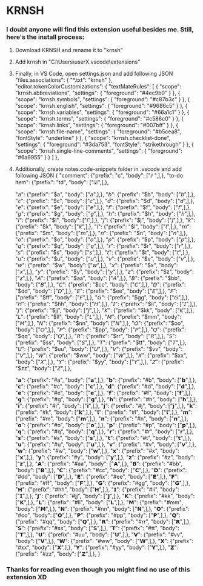 # KRNSH

### I doubt anyone will find this extension useful besides me. Still, here's the install process:

1. Download KRNSH and rename it to "krnsh"
2. Add krnsh in "C:\Users\userX\.vscode\extensions"
3. Finally, in VS Code, open settings.json and add following JSON
    "files.associations": {
        "*.txt": "krnsh"
    },
    "editor.tokenColorCustomizations": {
        "textMateRules": [
            {
                "scope": "krnsh.abbreviations",
                "settings": {
                    "foreground": "#4ec9b0"
                }
            },
            {
                "scope": "krnsh.symbols",
                "settings": {
                    "foreground": "#c87b3c"
                }
            },
            {
                "scope": "krnsh.english",
                "settings": {
                    "foreground": "#9686c5"
                }
            },
            {
                "scope": "krnsh.variables",
                "settings": {
                    "foreground": "#66a1c1"
                }
            },
            {
                "scope": "krnsh.terms",
                "settings": {
                    "foreground": "#c586c0"
                }
            },
            {
                "scope": "krnsh.links",
                "settings": {
                    "foreground": "#007bff"
                }
            },
            {
                "scope": "krnsh.file-name",
                "settings": {
                    "foreground": "#b5cea8",
                    "fontStyle": "underline"
                }
            },
            {
                "scope": "krnsh.checklist-done",
                "settings": {
                    "foreground": "#3da753",
                    "fontStyle": "strikethrough"
                }
            },
            {
                "scope": "krnsh.single-line-comments",
                "settings": {
                    "foreground": "#6a9955"
                }
            }
        ]
    },
4. Additionally, create notes.code-snippets folder in .vscode and add following JSON
{
    "comment": {"prefix": "c", "body": ["⫽ ",],},
    "to-do item": {"prefix": "td", "body": ["☑",],},

    "𝘢": {"prefix": "$a", "body": ["𝘢",],},
    "𝘣": {"prefix": "$b", "body": ["𝘣",],},
    "𝘤": {"prefix": "$c", "body": ["𝘤",],},
    "𝘥": {"prefix": "$d", "body": ["𝘥",],},
    "𝘦": {"prefix": "$e", "body": ["𝘦",],},
    "𝘧": {"prefix": "$f", "body": ["𝘧",],},
    "𝘨": {"prefix": "$g", "body": ["𝘨",],},
    "𝘩": {"prefix": "$h", "body": ["𝘩",],},
    "𝘪": {"prefix": "$i", "body": ["𝘪",],},
    "𝘫": {"prefix": "$j", "body": ["𝘫",],},
    "𝘬": {"prefix": "$k", "body": ["𝘬",],},
    "𝘭": {"prefix": "$l", "body": ["𝘭",],},
    "𝘮": {"prefix": "$m", "body": ["𝘮",],},
    "𝘯": {"prefix": "$n", "body": ["𝘯",],},
    "𝘰": {"prefix": "$o", "body": ["𝘰",],},
    "𝘱": {"prefix": "$p", "body": ["𝘱",],},
    "𝘲": {"prefix": "$q", "body": ["𝘲",],},
    "𝘳": {"prefix": "$r", "body": ["𝘳",],},
    "𝘴": {"prefix": "$s", "body": ["𝘴",],},
    "𝘵": {"prefix": "$t", "body": ["𝘵",],},
    "𝘶": {"prefix": "$u", "body": ["𝘶",],},
    "𝘷": {"prefix": "$v", "body": ["𝘷",],},
    "𝘸": {"prefix": "$w", "body": ["𝘸",],},
    "𝘹": {"prefix": "$x", "body": ["𝘹",],},
    "𝘺": {"prefix": "$y", "body": ["𝘺",],},
    "𝘻": {"prefix": "$z", "body": ["𝘻",],},
    "𝘈": {"prefix": "$aa", "body": ["𝘈",],},
    "𝘉": {"prefix": "$bb", "body": ["𝘉",],},
    "𝘊": {"prefix": "$cc", "body": ["𝘊",],},
    "𝘋": {"prefix": "$dd", "body": ["𝘋",],},
    "𝘌": {"prefix": "$ee", "body": ["𝘌",],},
    "𝘍": {"prefix": "$ff", "body": ["𝘍",],},
    "𝘎": {"prefix": "$gg", "body": ["𝘎",],},
    "𝘏": {"prefix": "$hh", "body": ["𝘏",],},
    "𝘐": {"prefix": "$ii", "body": ["𝘐",],},
    "𝘑": {"prefix": "$jj", "body": ["𝘑",],},
    "𝘒": {"prefix": "$kk", "body": ["𝘒",],},
    "𝘓": {"prefix": "$ll", "body": ["𝘓",],},
    "𝘔": {"prefix": "$mm", "body": ["𝘔",],},
    "𝘕": {"prefix": "$nn", "body": ["𝘕",],},
    "𝘖": {"prefix": "$oo", "body": ["𝘖",],},
    "𝘗": {"prefix": "$pp", "body": ["𝘗",],},
    "𝘘": {"prefix": "$qq", "body": ["𝘘",],},
    "𝘙": {"prefix": "$rr", "body": ["𝘙",],},
    "𝘚": {"prefix": "$ss", "body": ["𝘚",],},
    "𝘛": {"prefix": "$tt", "body": ["𝘛",],},
    "𝘜": {"prefix": "$uu", "body": ["𝘜",],},
    "𝘝": {"prefix": "$vv", "body": ["𝘝",],},
    "𝘞": {"prefix": "$ww", "body": ["𝘞",],},
    "𝘟": {"prefix": "$xx", "body": ["𝘟",],},
    "𝘠": {"prefix": "$yy", "body": ["𝘠",],},
    "𝘡": {"prefix": "$zz", "body": ["𝘡",],},

    "𝗮": {"prefix": "#a", "body": ["𝗮",],},
    "𝗯": {"prefix": "#b", "body": ["𝗯",],},
    "𝗰": {"prefix": "#c", "body": ["𝗰",],},
    "𝗱": {"prefix": "#d", "body": ["𝗱",],},
    "𝗲": {"prefix": "#e", "body": ["𝗲",],},
    "𝗳": {"prefix": "#f", "body": ["𝗳",],},
    "𝗴": {"prefix": "#g", "body": ["𝗴",],},
    "𝗵": {"prefix": "#h", "body": ["𝗵",],},
    "𝗶": {"prefix": "#i", "body": ["𝗶",],},
    "𝗷": {"prefix": "#j", "body": ["𝗷",],},
    "𝗸": {"prefix": "#k", "body": ["𝗸",],},
    "𝗹": {"prefix": "#l", "body": ["𝗹",],},
    "𝗺": {"prefix": "#m", "body": ["𝗺",],},
    "𝗻": {"prefix": "#n", "body": ["𝗻",],},
    "𝗼": {"prefix": "#o", "body": ["𝗼",],},
    "𝗽": {"prefix": "#p", "body": ["𝗽",],},
    "𝗾": {"prefix": "#q", "body": ["𝗾",],},
    "𝗿": {"prefix": "#r", "body": ["𝗿",],},
    "𝘀": {"prefix": "#s", "body": ["𝘀",],},
    "𝘁": {"prefix": "#t", "body": ["𝘁",],},
    "𝘂": {"prefix": "#u", "body": ["𝘂",],},
    "𝘃": {"prefix": "#v", "body": ["𝘃",],},
    "𝘄": {"prefix": "#w", "body": ["𝘄",],},
    "𝘅": {"prefix": "#x", "body": ["𝘅",],},
    "𝘆": {"prefix": "#y", "body": ["𝘆",],},
    "𝘇": {"prefix": "#z", "body": ["𝘇",],},
    "𝗔": {"prefix": "#aa", "body": ["𝗔",],},
    "𝗕": {"prefix": "#bb", "body": ["𝗕",],},
    "𝗖": {"prefix": "#cc", "body": ["𝗖",],},
    "𝗗": {"prefix": "#dd", "body": ["𝗗",],},
    "𝗘": {"prefix": "#ee", "body": ["𝗘",],},
    "𝗙": {"prefix": "#ff", "body": ["𝗙",],},
    "𝗚": {"prefix": "#gg", "body": ["𝗚",],},
    "𝗛": {"prefix": "#hh", "body": ["𝗛",],},
    "𝗜": {"prefix": "#ii", "body": ["𝗜",],},
    "𝗝": {"prefix": "#jj", "body": ["𝗝",],},
    "𝗞": {"prefix": "#kk", "body": ["𝗞",],},
    "𝗟": {"prefix": "#ll", "body": ["𝗟",],},
    "𝗠": {"prefix": "#mm", "body": ["𝗠",],},
    "𝗡": {"prefix": "#nn", "body": ["𝗡",],},
    "𝗢": {"prefix": "#oo", "body": ["𝗢",],},
    "𝗣": {"prefix": "#pp", "body": ["𝗣",],},
    "𝗤": {"prefix": "#qq", "body": ["𝗤",],},
    "𝗥": {"prefix": "#rr", "body": ["𝗥",],},
    "𝗦": {"prefix": "#ss", "body": ["𝗦",],},
    "𝗧": {"prefix": "#tt", "body": ["𝗧",],},
    "𝗨": {"prefix": "#uu", "body": ["𝗨",],},
    "𝗩": {"prefix": "#vv", "body": ["𝗩",],},
    "𝗪": {"prefix": "#ww", "body": ["𝗪",],},
    "𝗫": {"prefix": "#xx", "body": ["𝗫",],},
    "𝗬": {"prefix": "#yy", "body": ["𝗬",],},
    "𝗭": {"prefix": "#zz", "body": ["𝗭",],},
}

### Thanks for reading even though you might find no use of this extension XD
